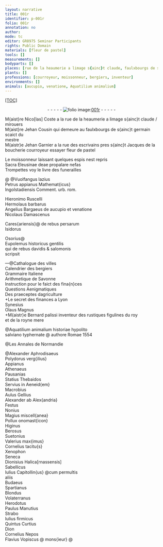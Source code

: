```yaml
---
layout: narrative
title: 001r
identifier: p-001r
folio: 001r
annotation: no
author:
mode: tc
editor: GR8975 Seminar Participants
rights: Public Domain
materials: [fleur de pastel]
tools: []
measurements: []
bodyparts: []
places: [rue de la heaumerie a limage s{ainc}t claude, faulxbourgs de s{ainc}t germain, rue des escrivains, s{ainc}t Jacques de la boucherie, urb. rom., Italiene, Lyon, Romae, Normandie]
plants: []
professions: [courroyeur, moissonneur, bergiers, inventeur]
environments: []
animals: [aucupio, venatione, Aquatilium animalium]
---
```


<p><a href="{{site.url}}/{{base.url}}/diplomatic/">[TOC]</a></p><div class="folio" align="center">- - - - - <a href="http://gallica.bnf.fr/ark:/12148/btv1b10500001g/f7.image" target="_blank"><img src="https://cu-mkp.github.io/2017-workshop-edition/assets/photo-icon.png" alt="folio image: " style="display:inline-block; margin-bottom:-3px;"/>001r</a> - - - - - </div>  
  
 M{aist}re Nico[las] Coste a la <span class="pl">rue de la heaumerie a limage s{ainc}t claude</span> / mirouers<br/> M{aist}re Jehan Cousin qui demeure au <span class="pl">faulxbourgs de s{ainc}t germain</span> scaict du<br/> mestre<br/> M{aistr}e Jehan Garnier a la <span class="pl">rue des escrivains</span> pres <span class="pl">s{ainc}t Jacques de la<br/> boucherie</span> <span class="pro">courroyeur</span> essayer <span class="m">fleur de pastel</span> 
 
 
  
Le <span class="pro">moissonneur</span> laissant quelques espis nest repris<br/> Sacra Eleusinae deae propalare nefas<br/> Trompettes voy le livre des funerailles 
 
 
  @ 
@Vuolfangus lazius<br/> Petrus appianus Mathemat{icus}<br/> Ingolstadiensis Comment. <span class="pl">urb. rom.</span>
 
Hieronimo Ruscelli<br/> Hermolaus barbarus<br/> Angelius Bargaeus de <span class="al">aucupio</span> et <span class="al">venatione</span><br/> Nicolaus Damascenus
 
Cares{ariensis}@ de rebus persarum<br/> Isidorus
 
Osorius@<br/> Eupolemus historicus gentilis<br/> qui de rebus davidis & salomonis<br/> scripsit
 
—@Cathalogue des villes<br/> Calendrier des <span class="pro">bergiers</span><br/> Grammaire <span class="pl">Italiene</span><br/> Arithmetique de Savonne<br/> Instruction pour le faict des fina{n}ces<br/> Questions Aenigmatiques<br/> Des praeceptes dagriculture<br/> \+Le secret des finances a <span class="pl">Lyon</span><br/> Synesius<br/> Olaus Magnus<br/> \+M{aistr}e Bernard palissi <span class="pro">inventeur</span> des rustiques figulines du roy<br/> et de la royne mere
 
 
  
@<span class="al">Aquatilium animalium</span> historiae hypolito<br/> salviano typhernate @ authore <span class="pl">Romae</span> 1554
 
 
  
@Les Annales de <span class="pl">Normandie</span>
 
@Alexander Aphrodisaeus<br/> Polydorus verg{ilius}<br/> Appianus<br/> Athenaeus<br/> Pausanias<br/> Statius Thebaidos<br/> Servius in Aeneid{em}<br/> Macrobius<br/> Aulus Gellius<br/> Alexander ab Alex{andria}<br/> Festus<br/> Nonius<br/> Magius miscell{anea}<br/> Pollux onomast{icon}<br/> Higinus<br/> Berosus<br/> Suetonius<br/> Valerius max{imus}<br/> Cornelius tacitu{s}<br/> Xenophon<br/> Seneca<br/> Dionisius Halica[rnassensis]<br/> Sabellicus<br/> Iulius Capitollin{us} @<span class="add">cum permultis<br/>aliis </span><br/> Budaeus<br/> Spartianus<br/> Blondus<br/> Volaterranus<br/> Herodotus<br/> Paulus Manutius<br/> Strabo<br/> Iulius firmicus<br/> Quintus Curtius<br/> Dion<br/> Cornelius Nepos<br/> Flavius Vopiscus
 @
mons{ieur}
@ 
